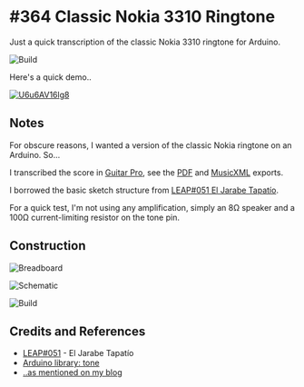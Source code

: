 # #364 Classic Nokia 3310 Ringtone

Just a quick transcription of the classic Nokia 3310 ringtone for Arduino.

![Build](./assets/ClassicNokia_build.jpg?raw=true)

Here's a quick demo..

[![U6u6AV16lg8](https://img.youtube.com/vi/U6u6AV16lg8/0.jpg)](https://www.youtube.com/watch?v=U6u6AV16lg8)

## Notes

For obscure reasons, I wanted a version of the classic Nokia ringtone on an Arduino. So...

I transcribed the score in [Guitar Pro](./assets/nokia_3310_ringtone.gp),
see the
[PDF](./assets/nokia_3310_ringtone.pdf)
and [MusicXML](./assets/nokia_3310_ringtone.xml)
exports.

I borrowed the basic sketch structure from [LEAP#051 El Jarabe Tapatío](../JarabeTapatio).

For a quick test, I'm not using any amplification, simply an 8Ω speaker and a 100Ω current-limiting resistor on the tone pin.

## Construction

![Breadboard](./assets/ClassicNokia_bb.jpg?raw=true)

![Schematic](./assets/ClassicNokia_schematic.jpg?raw=true)

![Build](./assets/ClassicNokia_build.jpg?raw=true)

## Credits and References
* [LEAP#051](../JarabeTapatio) -  El Jarabe Tapatío
* [Arduino library: tone](https://www.arduino.cc/reference/en/language/functions/advanced-io/tone/)
* [..as mentioned on my blog](https://blog.tardate.com/2017/12/leap364-classic-nokia-ringtone.html)
